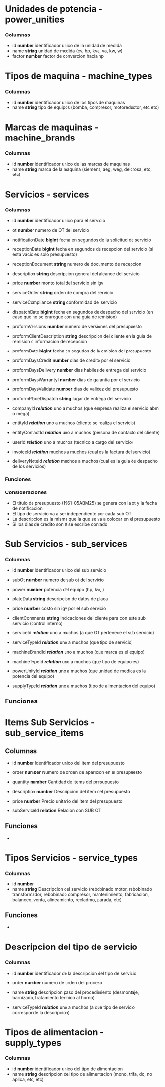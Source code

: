 # Unidades de potencia - power_unities
### Columnas
- id **number** identificador unico de la unidad de medida
- name **string** unidad de medida (cv, hp, kva, va, kw, w)
- factor **number** factor de convercion hacia hp

# Tipos de maquina - machine_types
### Columnas
- id **number** identificador unico de los tipos de maquinas
- name **string** tipo de equipos (bomba, compresor, motoreductor, etc etc)

# Marcas de maquinas - machine_brands
### Columnas 
- id **number** identificador unico de las marcas de maquinas
- name **string** marca de la maquina (siemens, aeg, weg, delcrosa, etc, etc)

# Servicios - services
### Columnas
- id **number** identificador unico para el servicio
- ot **number** numero de OT del servicio
- notificationDate **bigInt** fecha en segundos de la solicitud de servicio
- receptionDate **bigInt** fecha en segundos de recepcion del servicio (si esta vacio es solo presupuesto)
- receptionDocument **string** numero de documento de recepcion
- description **string** descripcion general del alcance del servicio
- price **number** monto total del servicio sin igv
- serviceOrder **string** orden de compra del servicio
- serviceCompliance **string** conformidad del servicio
- dispatchDate **bigInt** fecha en segundos de despacho del servicio (en caso que no se entregue con una guia de remision)
- proformVersions **number** numero de versiones del presupuesto
- proformClientDescription **string** descripcion del cliente en la guia de remision o informacion de recepcion
- proformDate **bigInt** fecha en segudos de la emision del presupuesto
- proformDaysCredit **number** dias de credito por el servicio
- proformDaysDelivery **number** dias habiles de entrega del servicio
- proformDaysWarrantyl **number** dias de garantia por el servicio
- proformDaysValidate **number** dias de validez del presupuesto
- proformPlaceDispatch **string** lugar de entrega del servicio
 
- companyId ***relation*** uno a muchos (que empresa realiza el servicio abm o mega)
- entityId ***relation*** uno a muchos (cliente se realiza el servicio)
- entityContactId ***relation*** uno a muchos (persona de contacto del cliente)
- userId ***relation*** uno a muchos (tecnico a cargo del servicio)
- invoiceId ***relation*** muchos a muchos (cual es la factura del servicio)
- deliveryNoteId ***relation*** muchos a muchos (cual es la guia de despacho de los servicios)


### Funciones

### Consideraciones
- El titulo de presupuesto (1961-05ABM25) se genera con la ot y la fecha de notificacion
- El tipo de servicio va a ser independiente por cada sub OT
- La descripcion es la misma que la que se va a colocar en el presupuesto
- Si los dias de credito son 0 se escribe contado



# Sub Servicios - sub_services
### Columnas
- id **number** identificador unico del sub servicio
- subOt **number** numero de sub ot del servicio
- power **number** potencia del equipo (hp, kw, )
- plateData **string** descripcion de datos de placa
- price **number** costo sin igv por el sub servicio
- clientComments **string** indicaciones del cliente para con este sub servicio (control interno) 

- serviceId ***relation*** uno a muchos (a que OT pertenece el sub servicio)
- serviceTypeId ***relation*** uno a muchos (que tipo de servicio)
- machineBrandId ***relation*** uno a muchos (que marca es el equipo)
- machineTypeId ***relation*** uno a muchos (que tipo de equipo es)
- powerUnityId ***relation*** uno a muchos (que unidad de medida es la potencia del equipo)
- supplyTypeId ***relation*** uno a muchos (tipo de alimentacion del equipo)

## Funciones



# Items Sub Servicios - sub_service_items
## Columnas
- id **number** Identificador unico del item del presupuesto
- order **number** Numero de orden de aparicion en el presupuesto
- quantity **number** Cantidad de items del presupuesto
- description **number** Descripcion del item del presupuesto
- price **number** Precio unitario del item del presupuesto

- subServiceId **relation** Relacion con SUB OT


## Funciones
- 

# Tipos Servicios - service_types
### Columnas
- id **number**
- name **string** Descripcion del servicio (rebobinado motor, rebobinado transformador, rebobinado compresor, mantenimiento, fabricacion, balanceo, venta, alineamiento, recladmo, parada, etc)

## Funciones
-

# Descripcion del tipo de servicio
### Columnas
- id **number** identificador de la descripcion del tipo de servicio
- order **number** numero de orden del proceso
- name **string** descripcion paso del procedimiento (desmontaje, barnizado, tratamiento termico al horno)

- serviceTypeId ***relation*** uno a muchos (a que tipo de servicio corresponde la descripcion)

# Tipos de alimentacion - supply_types
### Columnas
- id **number** identificador unico del tipo de alimentacion
- name **string** descripcion del tipo de alimentacion (mono, trifa, dc, no aplica, etc, etc)


